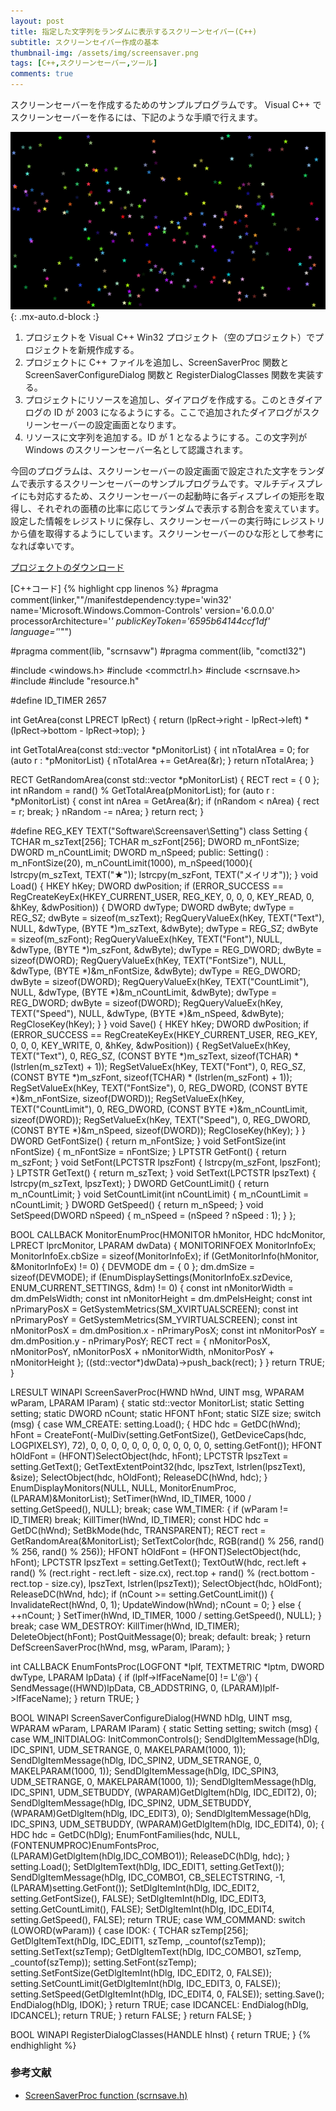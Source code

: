 ```yaml
---
layout: post
title: 指定した文字列をランダムに表示するスクリーンセイバー(C++)
subtitle: スクリーンセイバー作成の基本
thumbnail-img: /assets/img/screensaver.png
tags: [C++,スクリーンセーバー,ツール]
comments: true
---
```


スクリーンセーバーを作成するためのサンプルプログラムです。
Visual C++ でスクリーンセーバーを作るには、下記のような手順で行えます。

![](/assets/img/screensaver.png){: .mx-auto.d-block :}

1. プロジェクトを Visual C++ Win32 プロジェクト（空のプロジェクト）でプロジェクトを新規作成する。
1. プロジェクトに C++ ファイルを追加し、ScreenSaverProc 関数と ScreenSaverConfigureDialog 関数と RegisterDialogClasses 関数を実装する。
1. プロジェクトにリソースを追加し、ダイアログを作成する。このときダイアログの ID が 2003 になるようにする。ここで追加されたダイアログがスクリーンセーバーの設定画面となります。
1. リソースに文字列を追加する。ID が 1 となるようにする。この文字列が Windows のスクリーンセーバー名として認識されます。

今回のプログラムは、スクリーンセーバーの設定画面で設定された文字をランダムで表示するスクリーンセーバーのサンプルプログラムです。マルチディスプレイにも対応するため、スクリーンセーバーの起動時に各ディスプレイの矩形を取得し、それぞれの面積の比率に応じてランダムで表示する割合を変えています。設定した情報をレジストリに保存し、スクリーンセーバーの実行時にレジストリから値を取得するようにしています。スクリーンセーバーのひな形として参考になれば幸いです。

[プロジェクトのダウンロード](https://github.com/kenjinote/Screensaver/archive/master.zip)

[C++コード]
{% highlight cpp linenos %}
#pragma comment(linker,"\"/manifestdependency:type='win32' name='Microsoft.Windows.Common-Controls' version='6.0.0.0' processorArchitecture='*' publicKeyToken='6595b64144ccf1df' language='*'\"")

#pragma comment(lib, "scrnsavw")
#pragma comment(lib, "comctl32")

#include <windows.h> 
#include <commctrl.h> 
#include <scrnsave.h>
#include <vector>
#include "resource.h"

#define ID_TIMER 2657

int GetArea(const LPRECT lpRect)
{
  return (lpRect->right - lpRect->left) * (lpRect->bottom - lpRect->top);
}

int GetTotalArea(const std::vector<RECT> *pMonitorList)
{
  int nTotalArea = 0;
  for (auto r : *pMonitorList)
  {
    nTotalArea += GetArea(&r);
  }
  return nTotalArea;
}

RECT GetRandomArea(const std::vector<RECT> *pMonitorList)
{
  RECT rect = { 0 };
  int nRandom = rand() % GetTotalArea(pMonitorList);
  for (auto r : *pMonitorList)
  {
    const int nArea = GetArea(&r);
    if (nRandom < nArea)
    {
      rect = r;
      break;
    }
    nRandom -= nArea;
  }
  return rect;
}

#define REG_KEY TEXT("Software\\Screensaver\\Setting")
class Setting {
  TCHAR m_szText[256];
  TCHAR m_szFont[256];
  DWORD m_nFontSize;
  DWORD m_nCountLimit;
  DWORD m_nSpeed;
public:
  Setting() : m_nFontSize(20), m_nCountLimit(1000), m_nSpeed(1000){
    lstrcpy(m_szText, TEXT("★"));
    lstrcpy(m_szFont, TEXT("メイリオ"));
  }
  void Load() {
    HKEY hKey;
    DWORD dwPosition;
    if (ERROR_SUCCESS == RegCreateKeyEx(HKEY_CURRENT_USER, REG_KEY, 0, 0, 0, KEY_READ, 0, &hKey, &dwPosition)) {
      DWORD dwType;
      DWORD dwByte;
      dwType = REG_SZ;
      dwByte = sizeof(m_szText);
      RegQueryValueEx(hKey, TEXT("Text"), NULL, &dwType, (BYTE *)m_szText, &dwByte);
      dwType = REG_SZ;
      dwByte = sizeof(m_szFont);
      RegQueryValueEx(hKey, TEXT("Font"), NULL, &dwType, (BYTE *)m_szFont, &dwByte);
      dwType = REG_DWORD;
      dwByte = sizeof(DWORD);
      RegQueryValueEx(hKey, TEXT("FontSize"), NULL, &dwType, (BYTE *)&m_nFontSize, &dwByte);
      dwType = REG_DWORD;
      dwByte = sizeof(DWORD);
      RegQueryValueEx(hKey, TEXT("CountLimit"), NULL, &dwType, (BYTE *)&m_nCountLimit, &dwByte);
      dwType = REG_DWORD;
      dwByte = sizeof(DWORD);
      RegQueryValueEx(hKey, TEXT("Speed"), NULL, &dwType, (BYTE *)&m_nSpeed, &dwByte);
      RegCloseKey(hKey);
    }
  }
  void Save() {
    HKEY hKey;
    DWORD dwPosition;
    if (ERROR_SUCCESS == RegCreateKeyEx(HKEY_CURRENT_USER, REG_KEY, 0, 0, 0, KEY_WRITE, 0, &hKey, &dwPosition)) {
      RegSetValueEx(hKey, TEXT("Text"), 0, REG_SZ, (CONST BYTE *)m_szText, sizeof(TCHAR) * (lstrlen(m_szText) + 1));
      RegSetValueEx(hKey, TEXT("Font"), 0, REG_SZ, (CONST BYTE *)m_szFont, sizeof(TCHAR) * (lstrlen(m_szFont) + 1));
      RegSetValueEx(hKey, TEXT("FontSize"), 0, REG_DWORD, (CONST BYTE *)&m_nFontSize, sizeof(DWORD));
      RegSetValueEx(hKey, TEXT("CountLimit"), 0, REG_DWORD, (CONST BYTE *)&m_nCountLimit, sizeof(DWORD));
      RegSetValueEx(hKey, TEXT("Speed"), 0, REG_DWORD, (CONST BYTE *)&m_nSpeed, sizeof(DWORD));
      RegCloseKey(hKey);
    }
  }
  DWORD GetFontSize() { return m_nFontSize; }
  void SetFontSize(int nFontSize) { m_nFontSize = nFontSize; }
  LPTSTR GetFont() { return m_szFont; }
  void SetFont(LPCTSTR lpszFont) { lstrcpy(m_szFont, lpszFont); }
  LPTSTR GetText() { return m_szText; }
  void SetText(LPCTSTR lpszText) { lstrcpy(m_szText, lpszText); }
  DWORD GetCountLimit() { return m_nCountLimit; }
  void SetCountLimit(int nCountLimit) { m_nCountLimit = nCountLimit; }
  DWORD GetSpeed() { return m_nSpeed; }
  void SetSpeed(DWORD nSpeed) { m_nSpeed = (nSpeed ? nSpeed : 1); }
};

BOOL CALLBACK MonitorEnumProc(HMONITOR hMonitor, HDC hdcMonitor, LPRECT lprcMonitor, LPARAM dwData)
{
  MONITORINFOEX MonitorInfoEx;
  MonitorInfoEx.cbSize = sizeof(MonitorInfoEx);
  if (GetMonitorInfo(hMonitor, &MonitorInfoEx) != 0)
  {
    DEVMODE dm = { 0 };
    dm.dmSize = sizeof(DEVMODE);
    if (EnumDisplaySettings(MonitorInfoEx.szDevice, ENUM_CURRENT_SETTINGS, &dm) != 0)
    {
      const int nMonitorWidth = dm.dmPelsWidth;
      const int nMonitorHeight = dm.dmPelsHeight;
      const int nPrimaryPosX = GetSystemMetrics(SM_XVIRTUALSCREEN);
      const int nPrimaryPosY = GetSystemMetrics(SM_YVIRTUALSCREEN);
      const int nMonitorPosX = dm.dmPosition.x - nPrimaryPosX;
      const int nMonitorPosY = dm.dmPosition.y - nPrimaryPosY;
      RECT rect = { nMonitorPosX, nMonitorPosY, nMonitorPosX + nMonitorWidth, nMonitorPosY + nMonitorHeight };
      ((std::vector<RECT>*)dwData)->push_back(rect);
    }
  }
  return TRUE;
}

LRESULT WINAPI ScreenSaverProc(HWND hWnd, UINT msg, WPARAM wParam, LPARAM lParam)
{
  static std::vector<RECT> MonitorList;
  static Setting setting;
  static DWORD nCount;
  static HFONT hFont;
  static SIZE size;
  switch (msg)
  {
  case WM_CREATE:
    setting.Load();
    {
      HDC hdc = GetDC(hWnd);
      hFont = CreateFont(-MulDiv(setting.GetFontSize(), GetDeviceCaps(hdc, LOGPIXELSY), 72), 0, 0, 0, 0, 0, 0, 0, 0, 0, 0, 0, 0, setting.GetFont());
      HFONT hOldFont = (HFONT)SelectObject(hdc, hFont);
      LPCTSTR lpszText = setting.GetText();
      GetTextExtentPoint32(hdc, lpszText, lstrlen(lpszText), &size);
      SelectObject(hdc, hOldFont);
      ReleaseDC(hWnd, hdc);
    }
    EnumDisplayMonitors(NULL, NULL, MonitorEnumProc, (LPARAM)&MonitorList);
    SetTimer(hWnd, ID_TIMER, 1000 / setting.GetSpeed(), NULL);
    break;
  case WM_TIMER:
    {
      if (wParam != ID_TIMER) break;
      KillTimer(hWnd, ID_TIMER);
      const HDC hdc = GetDC(hWnd);
      SetBkMode(hdc, TRANSPARENT);
      RECT rect = GetRandomArea(&MonitorList);
      SetTextColor(hdc, RGB(rand() % 256, rand() % 256, rand() % 256));
      HFONT hOldFont = (HFONT)SelectObject(hdc, hFont);
      LPCTSTR lpszText = setting.GetText();
      TextOutW(hdc, rect.left + rand() % (rect.right - rect.left - size.cx), rect.top + rand() % (rect.bottom - rect.top - size.cy), lpszText, lstrlen(lpszText));
      SelectObject(hdc, hOldFont);
      ReleaseDC(hWnd, hdc);
      if (nCount >= setting.GetCountLimit()) {
        InvalidateRect(hWnd, 0, 1);
        UpdateWindow(hWnd);
        nCount = 0;
      } else {
        ++nCount;
      }
      SetTimer(hWnd, ID_TIMER, 1000 / setting.GetSpeed(), NULL);
    }
    break;
  case WM_DESTROY:
    KillTimer(hWnd, ID_TIMER);
    DeleteObject(hFont);
    PostQuitMessage(0);
    break;
  default:
    break;
  }
  return DefScreenSaverProc(hWnd, msg, wParam, lParam);
}

int CALLBACK EnumFontsProc(LOGFONT *lplf, TEXTMETRIC *lptm, DWORD dwType, LPARAM lpData)
{
  if (lplf->lfFaceName[0] != L'@') {
    SendMessage((HWND)lpData, CB_ADDSTRING, 0, (LPARAM)lplf->lfFaceName);
  }
  return TRUE;
}

BOOL WINAPI ScreenSaverConfigureDialog(HWND hDlg, UINT msg, WPARAM wParam, LPARAM lParam)
{
  static Setting setting;
  switch (msg)
  {
  case WM_INITDIALOG:
    InitCommonControls();
    SendDlgItemMessage(hDlg, IDC_SPIN1, UDM_SETRANGE, 0, MAKELPARAM(1000, 1));
    SendDlgItemMessage(hDlg, IDC_SPIN2, UDM_SETRANGE, 0, MAKELPARAM(1000, 1));
    SendDlgItemMessage(hDlg, IDC_SPIN3, UDM_SETRANGE, 0, MAKELPARAM(1000, 1));
    SendDlgItemMessage(hDlg, IDC_SPIN1, UDM_SETBUDDY, (WPARAM)GetDlgItem(hDlg, IDC_EDIT2), 0);
    SendDlgItemMessage(hDlg, IDC_SPIN2, UDM_SETBUDDY, (WPARAM)GetDlgItem(hDlg, IDC_EDIT3), 0);
    SendDlgItemMessage(hDlg, IDC_SPIN3, UDM_SETBUDDY, (WPARAM)GetDlgItem(hDlg, IDC_EDIT4), 0);
    {
      HDC hdc = GetDC(hDlg);
      EnumFontFamilies(hdc, NULL, (FONTENUMPROC)EnumFontsProc, (LPARAM)GetDlgItem(hDlg,IDC_COMBO1));
      ReleaseDC(hDlg, hdc);
    }
    setting.Load();
    SetDlgItemText(hDlg, IDC_EDIT1, setting.GetText());
    SendDlgItemMessage(hDlg, IDC_COMBO1, CB_SELECTSTRING, -1, (LPARAM)setting.GetFont());
    SetDlgItemInt(hDlg, IDC_EDIT2, setting.GetFontSize(), FALSE);
    SetDlgItemInt(hDlg, IDC_EDIT3, setting.GetCountLimit(), FALSE);
    SetDlgItemInt(hDlg, IDC_EDIT4, setting.GetSpeed(), FALSE);
    return TRUE;
  case WM_COMMAND:
    switch (LOWORD(wParam))
    {
    case IDOK:
      {
        TCHAR szTemp[256];
        GetDlgItemText(hDlg, IDC_EDIT1, szTemp, _countof(szTemp));
        setting.SetText(szTemp);
        GetDlgItemText(hDlg, IDC_COMBO1, szTemp, _countof(szTemp));
        setting.SetFont(szTemp);
        setting.SetFontSize(GetDlgItemInt(hDlg, IDC_EDIT2, 0, FALSE));
        setting.SetCountLimit(GetDlgItemInt(hDlg, IDC_EDIT3, 0, FALSE));
        setting.SetSpeed(GetDlgItemInt(hDlg, IDC_EDIT4, 0, FALSE));
        setting.Save();
        EndDialog(hDlg, IDOK);
      }
      return TRUE;
    case IDCANCEL:
      EndDialog(hDlg, IDCANCEL);
      return TRUE;
    }
    return FALSE;
  }
  return FALSE;
}

BOOL WINAPI RegisterDialogClasses(HANDLE hInst)
{
  return TRUE;
}
{% endhighlight %}

### 参考文献
- [ScreenSaverProc function (scrnsave.h)](https://docs.microsoft.com/ja-jp/windows/win32/api/scrnsave/nf-scrnsave-screensaverproc)

